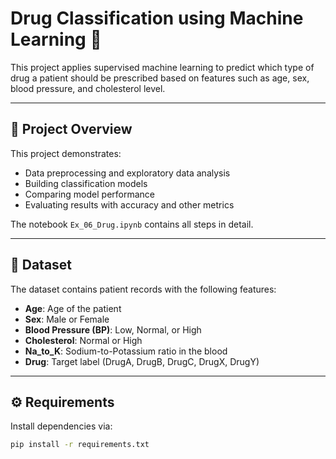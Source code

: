 # Drug Classification using Machine Learning 💊

This project applies supervised machine learning to predict which type of drug a patient should be prescribed based on features such as age, sex, blood pressure, and cholesterol level.  

---

## 📌 Project Overview
This project demonstrates:
- Data preprocessing and exploratory data analysis
- Building classification models
- Comparing model performance
- Evaluating results with accuracy and other metrics

The notebook `Ex_06_Drug.ipynb` contains all steps in detail.

---

## 📂 Dataset
The dataset contains patient records with the following features:
- **Age**: Age of the patient  
- **Sex**: Male or Female  
- **Blood Pressure (BP)**: Low, Normal, or High  
- **Cholesterol**: Normal or High  
- **Na_to_K**: Sodium-to-Potassium ratio in the blood  
- **Drug**: Target label (DrugA, DrugB, DrugC, DrugX, DrugY)  

---

## ⚙️ Requirements
Install dependencies via:

```bash
pip install -r requirements.txt
